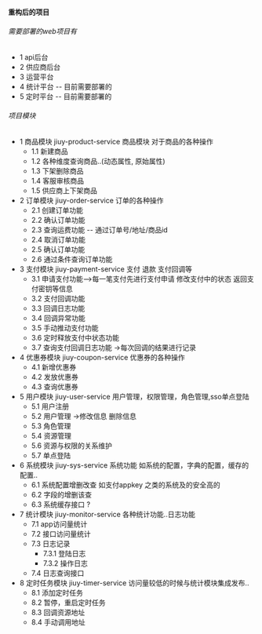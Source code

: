 #### 重构后的项目

###### 需要部署的web项目有 
* 1 api后台
* 2 供应商后台
* 3 运营平台
* 4 统计平台   -- 目前需要部署的 
* 5 定时平台   -- 目前需要部署的


###### 项目模块

* 1 商品模块	jiuy-product-service	商品模块 对于商品的各种操作
  * 1.1 新建商品
  * 1.2 各种维度查询商品..(动态属性, 原始属性)
  * 1.3 下架删除商品
  * 1.4 客服审核商品
  * 1.5 供应商上下架商品
* 2 订单模块	jiuy-order-service	订单的各种操作
  * 2.1 创建订单功能
  * 2.2 确认订单功能
  * 2.3 查询运费功能 -- 通过订单号/地址/商品id
  * 2.4 取消订单功能
  * 2.5 确认订单功能
  * 2.6 通过条件查询订单功能
* 3 支付模块	jiuy-payment-service	支付 退款 支付回调等
  * 3.1 申请支付功能-->每一笔支付先进行支付申请 修改支付中的状态 返回支付密钥等信息
  * 3.2 支付回调功能
  * 3.3 回调日志功能
  * 3.4 回调异常功能
  * 3.5 手动推动支付功能
  * 3.6 定时释放支付中状态功能
  * 3.7 查询支付回调日志功能  ->每次回调的结果进行记录
* 4 优惠券模块	jiuy-coupon-service	优惠券的各种操作 
  * 4.1 新增优惠券
  * 4.2 发放优惠券
  * 4.3 查询优惠券 
* 5 用户模块	jiuy-user-service	用户管理，权限管理，角色管理,sso单点登陆
  * 5.1 用户注册 
  * 5.2 用户管理 ->修改信息 删除信息
  * 5.3 角色管理
  * 5.4 资源管理 
  * 5.6 资源与权限的关系维护
  * 5.7 单点登陆
* 6 系统模块	jiuy-sys-service	系统功能 如系统的配置，字典的配置，缓存的配置..
  * 6.1 系统配置增删改查 如支付appkey 之类的系统及的安全高的
  * 6.2 字段的增删该查
  * 6.3 系统缓存接口 ? 
* 7 统计模块	jiuy-monitor-service	各种统计功能..日志功能
  * 7.1 app访问量统计
  * 7.2 接口访问量统计
  * 7.3 日志记录 
     * 7.3.1 登陆日志
     * 7.3.2 操作日志 
  * 7.4 日志查询接口
* 8 定时任务模块	jiuy-timer-service	访问量较低的时候与统计模块集成发布.. 
    * 8.1 添加定时任务
    * 8.2 暂停，重启定时任务
    * 8.3 回调资源地址
    * 8.4 手动调用地址


